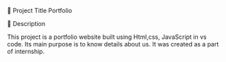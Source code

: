 🚀 Project Title
Portfolio 


📝 Description

This project is a portfolio website built using Html,css, JavaScript in vs code.
Its main purpose is to know details about us.
It was created as a part of internship.